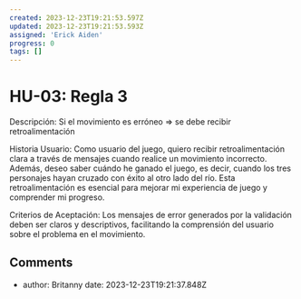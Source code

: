```yaml
---
created: 2023-12-23T19:21:53.597Z
updated: 2023-12-23T19:21:53.593Z
assigned: 'Erick Aiden'
progress: 0
tags: []
---
```


# HU-03: Regla 3

Descripción:
Si el movimiento es erróneo => se debe recibir retroalimentación

Historia Usuario:
Como usuario del juego, quiero recibir retroalimentación clara a través de mensajes cuando realice un movimiento incorrecto. Además, deseo saber cuándo he ganado el juego, es decir, cuando los tres personajes hayan cruzado con éxito al otro lado del río. Esta retroalimentación es esencial para mejorar mi experiencia de juego y comprender mi progreso.

Criterios de Aceptación:
Los mensajes de error generados por la validación deben ser claros y descriptivos, facilitando la comprensión del usuario sobre el problema en el movimiento.


## Comments

- author: Britanny
  date: 2023-12-23T19:21:37.848Z
  
